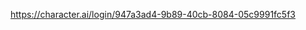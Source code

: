 [https://character.ai/login/947a3ad4-9b89-40cb-8084-05c9991fc5f3
](https://character.ai/login/2aa89370-90d8-4512-b51c-437a4773c09c)
